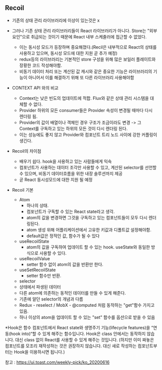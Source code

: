 ## Recoil

- 기존의 상태 관리 라이브러리에 이상이 있는것은 x
- 그러나 기존 상태 관리 라이브러리들이 React 라이브러리가 아니다. Store는 "외부요인"으로 취급되는 것이기 때문에 React 내부 스케줄러에 접근할 수 없었다.

  - 이는 동시성 모드가 등장하며 중요해졌다.(Recil은 내부적으로 React의 상태를 사용하고 있으며, 동시성 모드에 대한 지원 곧 추가 예정)
  - redux등의 라이브러리는 기본적인 store 구성을 위해 많은 보일러 플레이트와 장황한 코드 작성해야함.
  - 비동기 데이터 처리 또는 계산된 값 캐시와 같은 중요한 기능은 라이브러리의 기능이 아니어서 이를 해결하기 위해 또 다른 라이브러리 사용해야함

- CONTEXT API 와의 비교

  - Context는 낮은 빈도의 업데이트에 적합. Flux와 같은 상태 관리 시스템을 대체할 수 없다.
  - Provider 하위의 모든 consumer들은 Provider 속성이 변경될 때마다 다시 렌더링 됨.
  - Provider의 값이 배열이나 객체인 경우 구조가 조금이라도 변경 -> 그 Context를 구독하고 있는 하위의 모든 것이 다시 렌더링 된다.
  - 이는 성능에도 좋지 않고 Provider와 컴포넌트 트리 노드 사이에 강한 커플링이 생긴다.

- Recoil의 차이점

  - 배우기 쉽다. hook을 사용하고 있는 사람들에게 익숙
  - 컴포넌트가 사용하는 데이터 조각만 사용할 수 있고, 계산된 selector를 선언할 수 있으며, 비동기 데이터흐름을 위한 내장 솔루션까지 제공
  - 곧 React 동시성모드에 대한 지원 될 예정

- Recoil 기본
  - Atom
    - 하나의 상태.
    - 컴포넌트가 구독할 수 있는 React state라고 생각.
    - atom의 값을 변경하면 그것을 구독하고 있는 컴포넌트들이 모두 다시 렌더링된다.
    - atom 생성 위해 어플리케이션에서 고유한 키값과 디폴트값 설정해야함.
    - default값은 정적인 값, 함수가 될 수 있다
  - useRecoilState
    - atom의 값을 구독하여 업데이트 할 수 있는 hook. useState와 동일한 방식으로 사용할 수 있다.
  - useRecoilValue
    - setter 함수 없이 atom의 값을 반환만 한다.
  - useSetRecoilState
    - setter 함수만 반환.
  - selector
  - 상태에서 파생된 데이터
  - 다른 atom에 의존하는 동적인 데이터를 만들 수 있게 해준다.
  - 기존에 알던 selector의 개념과 다름
  - Redux - reselect / MobX - @computed 처럼 동작하는 "get"함수 가지고 있음.
  - 하나 이상의 atom을 업데이트 할 수 있는 "set" 함수를 옵션으로 받을 수 있음

\*Hook은 함수 컴포넌트에서 React state와 생명주기 기능(lifecycle features)을 “연동(hook into)“할 수 있게 해주는 함수입니다. Hook은 class 안에서는 동작하지 않습니다. 대신 class 없이 React를 사용할 수 있게 해주는 것입니다. (하지만 이미 짜놓은 컴포넌트를 모조리 재작성하는 것은 권장하지 않습니다. 대신 새로 작성하는 컴포넌트부터는 Hook을 이용하시면 됩니다.)

참고 : https://ui.toast.com/weekly-pick/ko_20200616
